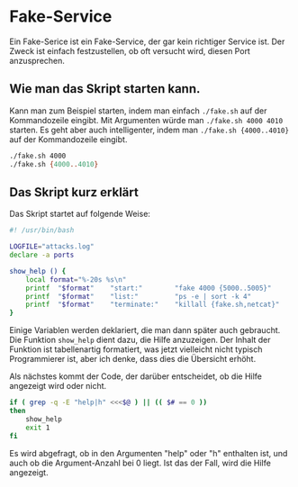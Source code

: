 # Fake-Service 
Ein Fake-Serice ist ein Fake-Service, der gar kein richtiger Service ist. Der Zweck ist einfach festzustellen, ob oft versucht wird, diesen Port anzusprechen.

## Wie man das Skript starten kann.
Kann man zum Beispiel starten, indem man einfach `./fake.sh` auf der Kommandozeile eingibt. Mit Argumenten würde man `./fake.sh 4000 4010` starten. Es geht aber auch intelligenter, indem man `./fake.sh {4000..4010}` auf der Kommandozeile eingibt.

```sh
./fake.sh 4000
./fake.sh {4000..4010}
```
## Das Skript kurz erklärt
Das Skript startet auf folgende Weise:

```sh
#! /usr/bin/bash

LOGFILE="attacks.log"
declare -a ports

show_help () {
    local format="%-20s %s\n"
    printf  "$format"    "start:"        "fake 4000 {5000..5005}"
    printf  "$format"    "list:"         "ps -e | sort -k 4"
    printf  "$format"    "terminate:"    "killall {fake.sh,netcat}"
}
```

Einige Variablen werden deklariert, die man dann später auch gebraucht. Die Funktion `show_help` dient dazu, die Hilfe anzuzeigen. Der Inhalt der Funktion ist tabellenartig formatiert, was jetzt vielleicht nicht typisch Programmierer ist, aber ich denke, dass dies die Übersicht erhöht.

Als nächstes kommt der Code, der darüber entscheidet, ob die Hilfe angezeigt wird oder nicht.

```sh
if ( grep -q -E "help|h" <<<$@ ) || (( $# == 0 ))
then
    show_help
    exit 1
fi
```

Es wird abgefragt, ob in den Argumenten "help" oder "h" enthalten ist, und auch ob die Argument-Anzahl bei 0 liegt. Ist das der Fall, wird die Hilfe angezeigt.


